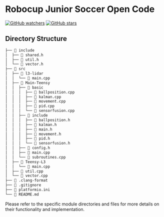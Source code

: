 # Robocup Junior Soccer Open Code

[![GitHub watchers](https://img.shields.io/github/watchers/senrobo/open-code.svg?style=social)](https://github.com/senrobo/open-code/watchers)
[![GitHub stars](https://img.shields.io/github/stars/senrobo/open-code.svg?style=social)](https://github.com/senrobo/open-code/stargazers)

## Directory Structure

``` bash
├──  include
│  ├──  shared.h
│  ├──  util.h
│  └──  vector.h
├──  src
│  ├──  l3-lidar
│  │  └──  main.cpp
│  ├──  Main-Teensy
│  │  ├──  basic
│  │  │  ├──  ballposition.cpp
│  │  │  ├──  kalman.cpp
│  │  │  ├──  movement.cpp
│  │  │  ├──  pid.cpp
│  │  │  └──  sensorfusion.cpp
│  │  ├──  include
│  │  │  ├──  ballposition.h
│  │  │  ├──  kalman.h
│  │  │  ├──  main.h
│  │  │  ├──  movement.h
│  │  │  ├──  pid.h
│  │  │  └──  sensorfusion.h
│  │  ├──  config.h
│  │  ├──  main.cpp
│  │  └──  subroutines.cpp
│  ├──  Teensy-L3
│  │  └──  main.cpp
│  ├──  util.cpp
│  └──  vector.cpp
├──  .clang-format
├──  .gitignore
├──  platformio.ini
└──  README.md
```

Please refer to the specific module directories and files for more details on their functionality and implementation.
